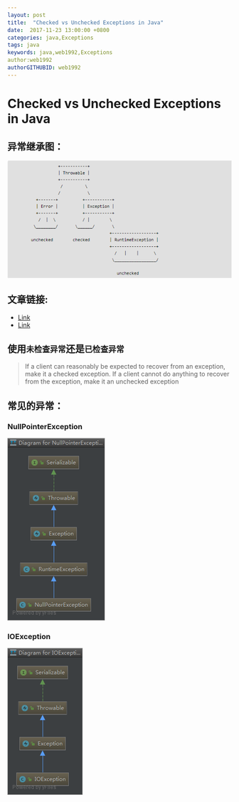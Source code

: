```yaml
---
layout: post
title:  "Checked vs Unchecked Exceptions in Java"
date:  2017-11-23 13:00:00 +0800
categories: java,Exceptions
tags: java
keywords: java,web1992,Exceptions
author:web1992
authorGITHUBID: web1992
---
```


# Checked vs Unchecked Exceptions in Java

<!--truncate-->

## 异常继承图：

![java-exception](/blog_imasges/java-exception.png)

## 文章链接:

- [Link](http://www.geeksforgeeks.org/checked-vs-unchecked-exceptions-in-java/)
- [Link](https://docs.oracle.com/javase/tutorial/essential/exceptions/runtime.html)

## 使用`未检查异常`还是`已检查异常`

> If a client can reasonably be expected to recover from an exception, make it a checked exception. If a client cannot do anything to recover from the exception, make it an unchecked exception

## 常见的异常：

### NullPointerException

![null-point-excepiton](/blog_imasges/null-point-excepiton.png)

### IOException

![io-exception](/blog_imasges/io-exception.png)